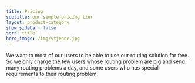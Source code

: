 ```yaml
---
title: Pricing
subtitle: our simple pricing tier
layout: product-category
show_sidebar: false
sort: title
hero_image: /img/vtjenne.jpg
---
```


We want to most of our users to be able to use our routing solution for free. So we only charge the few users whose routing problem are big and send many routing problems a day, and some users who has special requirements to their routing problem.